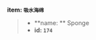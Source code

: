 <!-- BEGIN_AUTOGEN: do NOT edit in this block -->

**item: `吸水海绵`**

> * **name: ** Sponge
> * **id: `174`**

<!-- END_AUTOGEN-->
